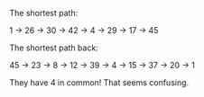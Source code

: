 The shortest path:

1 -> 26 -> 30 -> 42 -> 4 -> 29 -> 17 -> 45

The shortest path back:

45 -> 23 -> 8 -> 12 -> 39 -> 4 -> 15 -> 37 -> 20 -> 1

They have 4 in common!  That seems confusing.